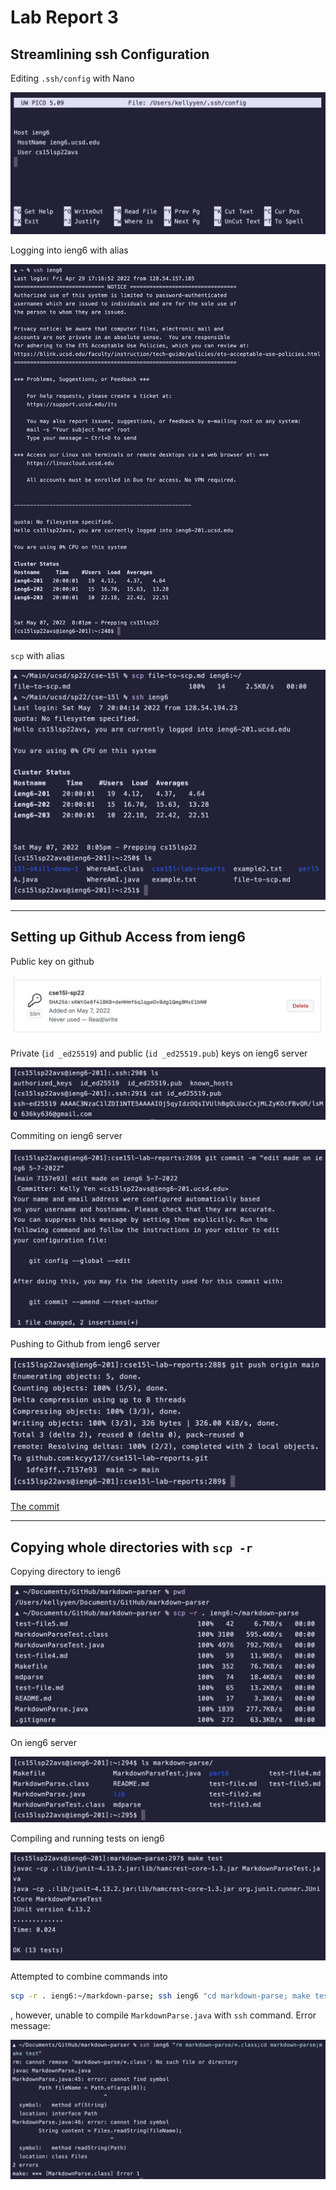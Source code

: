 # Lab Report 3

## Streamlining ssh Configuration

Editing `.ssh/config` with Nano

![ssh-config](/images/report-3/ssh-config-nano.png)

Logging into ieng6 with alias

![ssh-log-on](/images/report-3/ssh-log-in.png)

`scp` with alias

![ssh](/images/report-3/ssh-scp.png)

---

## Setting up Github Access from ieng6

Public key on github

![github-pub-key](/images/report-3/github-ssh-key.png)

Private (`id _ed25519`) and public (`id _ed25519.pub`) keys on ieng6 server

![ieng6-keys](/images/report-3/ieng6-ssh-keys.png)

Commiting on ieng6 server 

![git-commit](/images/report-3/ieng6-commit.png)

Pushing to Github from ieng6 server

![git-push](/images/report-3/ieng6-push.png)

[The commit](https://github.com/kcyy127/cse15l-lab-reports/commit/7157e937be1a729f49c678ecd48c30a365845a20)

---

## Copying whole directories with `scp -r`

Copying directory to ieng6

![Copying to ieng6](/images/report-3/scp-dir.png)

On ieng6 server

![Dir on ieng6](/images/report-3/dir-on-ieng6.png)


Compiling and running tests on ieng6

![Tests on ieng6](/images/report-3/ieng6-make-test.png)

Attempted to combine commands into 
```bash
scp -r . ieng6:~/markdown-parse; ssh ieng6 "cd markdown-parse; make test"
```
 , however, unable to compile `MarkdownParse.java` with `ssh` command. Error message:

![Error](/images/report-3/error.png)